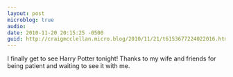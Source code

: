 ```yaml
---
layout: post
microblog: true
audio: 
date: 2010-11-20 20:15:25 -0500
guid: http://craigmcclellan.micro.blog/2010/11/21/t6153677224022016.html
---
```

I finally get to see Harry Potter tonight! Thanks to my wife and friends for being patient and waiting to see it with me.

